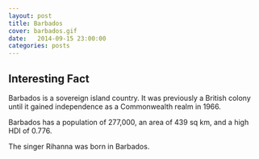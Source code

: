 ```yaml
---
layout: post
title: Barbados
cover: barbados.gif
date:   2014-09-15 23:00:00
categories: posts
---
```


## Interesting Fact

Barbados is a sovereign island country. It was previously a British colony until it gained independence as a Commonwealth realm in 1966.

Barbados has a population of 277,000, an area of 439 sq km, and a high HDI of 0.776.

The singer Rihanna was born in Barbados. 
